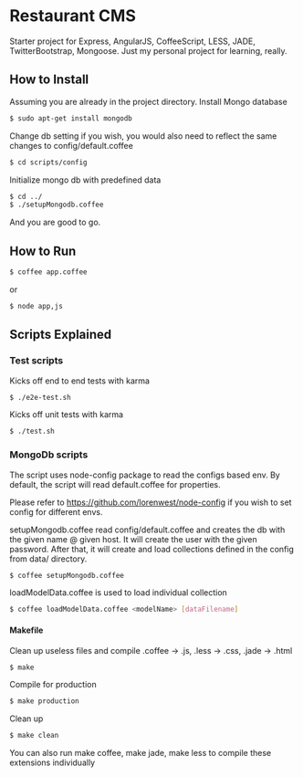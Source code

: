 # Restaurant CMS
Starter project for Express, AngularJS, CoffeeScript, LESS, JADE, TwitterBootstrap, Mongoose.
Just my personal project for learning, really.

## How to Install
Assuming you are already in the project directory.
Install Mongo database
```bash
$ sudo apt-get install mongodb
```
Change db setting if you wish, you would also need to reflect the same changes to config/default.coffee
```bash
$ cd scripts/config
```
Initialize mongo db with predefined data
```bash
$ cd ../
$ ./setupMongodb.coffee
```
And you are good to go.


## How to Run
```bash
$ coffee app.coffee
```
or
```bash
$ node app,js
```

## Scripts Explained
### Test scripts
Kicks off end to end tests with karma
```bash
$ ./e2e-test.sh
```

Kicks off unit tests with karma
```bash
$ ./test.sh
```

### MongoDb scripts
The script uses node-config package to read the configs based env.
By default, the script will read default.coffee for properties.

Please refer to https://github.com/lorenwest/node-config if you wish to set config for different envs.

setupMongodb.coffee read config/default.coffee and creates the db with the given name @ given host.
It will create the user with the given password.
After that, it will create and load collections defined in the config from data/ directory.

```bash
$ coffee setupMongodb.coffee
```

loadModelData.coffee is used to load individual collection
```bash
$ coffee loadModelData.coffee <modelName> [dataFilename]
```

#### Makefile
Clean up useless files and compile .coffee -> .js, .less -> .css, .jade -> .html
```bash
$ make
```
Compile for production
```bash
$ make production
```
Clean up
```bash
$ make clean
```
You can also run make coffee, make jade, make less to compile these extensions individually